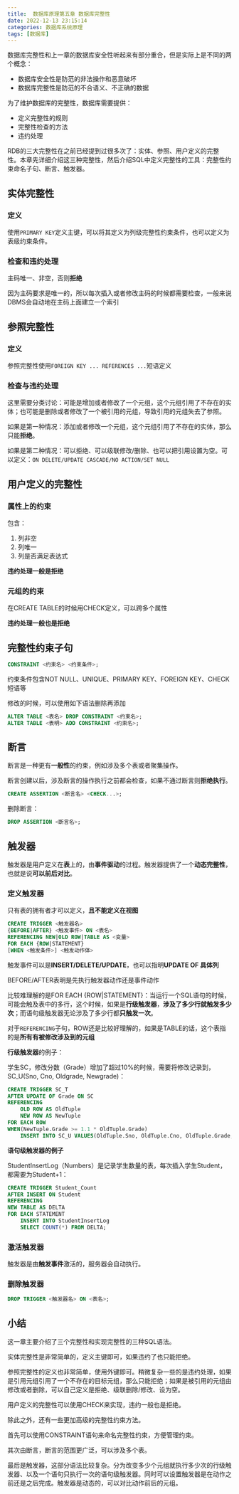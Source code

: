 ```yaml
---
title:  数据库原理第五章 数据库完整性
date: 2022-12-13 23:15:14
categories: 数据库系统原理
tags: [数据库]
---
```


数据库完整性和上一章的数据库安全性听起来有部分重合，但是实际上是不同的两个概念：

- 数据库安全性是防范的非法操作和恶意破坏
- 数据库完整性是防范的不合语义、不正确的数据

为了维护数据库的完整性，数据库需要提供：

- 定义完整性的规则
- 完整性检查的方法
- 违约处理

RDB的三大完整性在之前已经提到过很多次了：实体、参照、用户定义的完整性。本章先详细介绍这三种完整性，然后介绍SQL中定义完整性的工具：完整性约束命名子句、断言、触发器。

## 实体完整性

### 定义

使用`PRIMARY KEY`定义主键，可以将其定义为列级完整性约束条件，也可以定义为表级约束条件。

### 检查和违约处理

主码唯一、非空，否则**拒绝**

因为主码要求是唯一的，所以每次插入或者修改主码的时候都需要检查，一般来说DBMS会自动地在主码上面建立一个索引

## 参照完整性

### 定义

参照完整性使用`FOREIGN KEY ... REFERENCES ...`短语定义

### 检查与违约处理

这里需要分类讨论：可能是增加或者修改了一个元组，这个元组引用了不存在的实体；也可能是删除或者修改了一个被引用的元组，导致引用的元组失去了参照。

如果是第一种情况：添加或者修改一个元组，这个元组引用了不存在的实体，那么只能**拒绝**。

如果是第二种情况：可以拒绝、可以级联修改/删除、也可以把引用设置为空。可以定义：`ON DELETE/UPDATE CASCADE/NO ACTION/SET NULL`

## 用户定义的完整性

### 属性上的约束

包含：

1. 列非空
2. 列唯一
3. 列是否满足表达式

**违约处理一般是拒绝**

### 元组的约束

在CREATE TABLE的时候用CHECK定义，可以跨多个属性

**违约处理一般也是拒绝**

## 完整性约束子句

``` sql
CONSTRAINT <约束名> <约束条件>;
```

约束条件包含NOT NULL、UNIQUE、PRIMARY KEY、FOREIGN KEY、CHECK短语等

修改的时候，可以使用如下语法删除再添加

``` sql
ALTER TABLE <表名> DROP CONSTRAINT <约束名>;
ALTER TABLE <表明> ADD CONSTRAINT <约束名>;
```

## 断言

断言是一种更有**一般性**的约束，例如涉及多个表或者聚集操作。

断言创建以后，涉及断言的操作执行之前都会检查，如果不通过断言则**拒绝执行**。

``` sql
CREATE ASSERTION <断言名> <CHECK...>;
```

删除断言：

``` sql
DROP ASSERTION <断言名>;
```

## 触发器

触发器是用户定义在**表**上的，由**事件驱动**的过程。触发器提供了一个**动态完整性**，也就是说**可以前后对比**。

### 定义触发器

只有表的拥有者才可以定义，**且不能定义在视图**

``` sql
CREATE TRIGGER <触发器名>
{BEFORE|AFTER} <触发事件> ON <表名>
REFERENCING NEW|OLD ROW|TABLE AS <变量>
FOR EACH {ROW|STATEMENT}
[WHEN <触发条件>] <触发动作体>
```

触发事件可以是**INSERT/DELETE/UPDATE**，也可以指明**UPDATE OF 具体列**

BEFORE/AFTER表明是先执行触发器动作还是事件动作

比较难理解的是FOR EACH {ROW|STATEMENT}：当运行一个SQL语句的时候，可能会触及表中的多行，这个时候，如果是**行级触发器**，**涉及了多少行就触发多少次**；而语句级触发器无论涉及了多少行都**只触发一次**。

 对于`REFERENCING`子句，ROW还是比较好理解的，如果是TABLE的话，这个表指的是**所有有被修改涉及到的元组**

**行级触发器**的例子：

学生SC，修改分数（Grade）增加了超过10%的时候，需要将修改记录到，SC_U(Sno, Cno, Oldgrade, Newgrade)：

``` sql
CREATE TRIGGER SC_T
AFTER UPDATE OF Grade ON SC
REFERENCING
	OLD ROW AS OldTuple
	NEW ROW AS NewTuple
FOR EACH ROW
WHEN(NewTuple.Grade >= 1.1 * OldTuple.Grade)
	INSERT INTO SC_U VALUES(OldTuple.Sno, OldTuple.Cno, OldTuple.Grade, NewTuple.Grade);
```

**语句级触发器的例子**

StudentInsertLog（Numbers）是记录学生数量的表，每次插入学生Student，都需要为Student+1：

``` sql
CREATE TRIGGER Student_Count
AFTER INSERT ON Student
REFERENCING
NEW TABLE AS DELTA
FOR EACH STATEMENT
	INSERT INTO StudentInsertLog
	SELECT COUNT(*) FROM DELTA;
```

### 激活触发器

触发器是由**触发事件**激活的，服务器会自动执行。

### 删除触发器

``` sql
DROP TRIGGER <触发器名> ON <表名>;
```

## 小结

这一章主要介绍了三个完整性和实现完整性的三种SQL语法。

实体完整性是非常简单的，定义主键即可，如果违约了也只能拒绝。

参照完整性的定义也非常简单，使用外键即可。稍微复杂一些的是违约处理，如果是引用元组引用了一个不存在的目标元组，那么只能拒绝；如果是被引用的元组由修改或者删除，可以自己定义是拒绝、级联删除/修改、设为空。

用户定义的完整性可以使用CHECK来实现，违约一般也是拒绝。

除此之外，还有一些更加高级的完整性约束方法。

首先可以使用CONSTRAINT语句来命名完整性约束，方便管理约束。

其次由断言，断言的范围更广泛，可以涉及多个表。

最后是触发器，这部分语法比较复杂。分为改变多少个元组就执行多少次的行级触发器、以及一个语句只执行一次的语句级触发器。同时可以设置触发器是在动作之前还是之后完成。触发器是动态的，可以对比动作前后的元组。